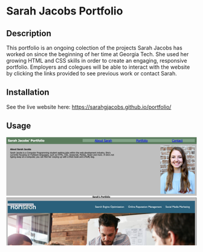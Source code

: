 # Sarah Jacobs Portfolio

## Description

This portfolio is an ongoing colection of the projects Sarah Jacobs has worked on since the beginning of her time at Georgia Tech. She used her growing HTML and CSS skills in order to create an engaging, responsive portfolio. Employers and colegues will be able to interact with the website by clicking the links provided to see previous work or contact Sarah. 

## Installation

See the live website here: https://sarahgjacobs.github.io/portfolio/

## Usage

![Screenshot of Portfolio Website](./assets/images/Screen%20Shot%202022-11-05%20at%201.09.11%20PM.png "Sarah Jacobs Portfolio")
